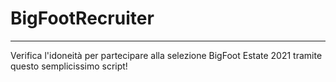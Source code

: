# BigFootRecruiter 
------------------
Verifica l'idoneità per partecipare alla selezione BigFoot Estate 2021 tramite questo semplicissimo script!
